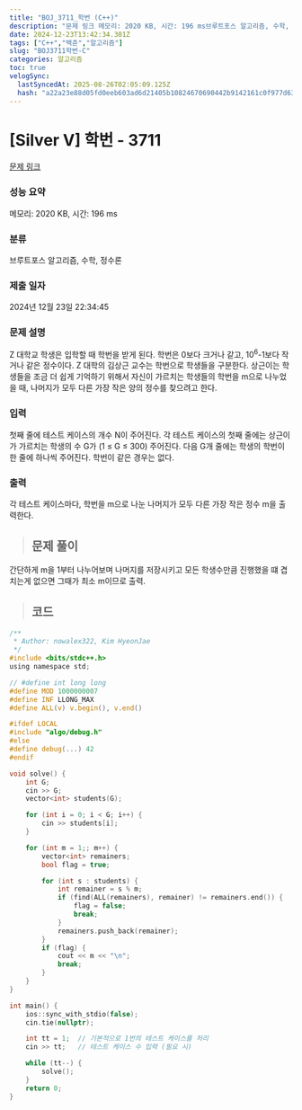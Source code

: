 ```yaml
---
title: "BOJ_3711_학번 (C++)"
description: "문제 링크 메모리: 2020 KB, 시간: 196 ms브루트포스 알고리즘, 수학, 정수론2024년 12월 23일 22:34:45간단하게 m을 1부터 나누어보며 나머지를 저장시키고 모든 학생수만큼 진행했을 떄 겹치는게 없으면 그때가 최소 m이므로 출력.// void so"
date: 2024-12-23T13:42:34.301Z
tags: ["C++","백준","알고리즘"]
slug: "BOJ3711학번-C"
categories: 알고리즘
toc: true
velogSync:
  lastSyncedAt: 2025-08-26T02:05:09.125Z
  hash: "a22a23e88d05fd0eeb603ad6d21405b10824670690442b9142161c0f977d6354"
---
```


# [Silver V] 학번 - 3711 

[문제 링크](https://www.acmicpc.net/problem/3711) 

### 성능 요약

메모리: 2020 KB, 시간: 196 ms

### 분류

브루트포스 알고리즘, 수학, 정수론

### 제출 일자

2024년 12월 23일 22:34:45

### 문제 설명

<p>Z 대학교 학생은 입학할 때 학번을 받게 된다. 학번은 0보다 크거나 같고, 10<sup>6</sup>-1보다 작거나 같은 정수이다. Z 대학의 김상근 교수는 학번으로 학생들을 구분한다. 상근이는 학생들을 조금 더 쉽게 기억하기 위해서 자신이 가르치는 학생들의 학번을 m으로 나누었을 때, 나머지가 모두 다른 가장 작은 양의 정수를 찾으려고 한다.</p>

### 입력 

 <p>첫째 줄에 테스트 케이스의 개수 N이 주어진다. 각 테스트 케이스의 첫째 줄에는 상근이가 가르치는 학생의 수 G가 (1 ≤ G ≤ 300) 주어진다. 다음 G개 줄에는 학생의 학번이 한 줄에 하나씩 주어진다. 학번이 같은 경우는 없다.</p>

### 출력 

 <p>각 테스트 케이스마다, 학번을 m으로 나눈 나머지가 모두 다른 가장 작은 정수 m을 출력한다.</p>

> ## 문제 풀이

간단하게 m을 1부터 나누어보며 나머지를 저장시키고 모든 학생수만큼 진행했을 떄 겹치는게 없으면 그때가 최소 m이므로 출력.

> ## 코드

```c
/**
 * Author: nowalex322, Kim HyeonJae
 */
#include <bits/stdc++.h>
using namespace std;

// #define int long long
#define MOD 1000000007
#define INF LLONG_MAX
#define ALL(v) v.begin(), v.end()

#ifdef LOCAL
#include "algo/debug.h"
#else
#define debug(...) 42
#endif

void solve() {
    int G;
    cin >> G;
    vector<int> students(G);

    for (int i = 0; i < G; i++) {
        cin >> students[i];
    }

    for (int m = 1;; m++) {
        vector<int> remainers;
        bool flag = true;

        for (int s : students) {
            int remainer = s % m;
            if (find(ALL(remainers), remainer) != remainers.end()) {
                flag = false;
                break;
            }
            remainers.push_back(remainer);
        }
        if (flag) {
            cout << m << "\n";
            break;
        }
    }
}

int main() {
    ios::sync_with_stdio(false);
    cin.tie(nullptr);

    int tt = 1;  // 기본적으로 1번의 테스트 케이스를 처리
    cin >> tt;   // 테스트 케이스 수 입력 (필요 시)

    while (tt--) {
        solve();
    }
    return 0;
}
```